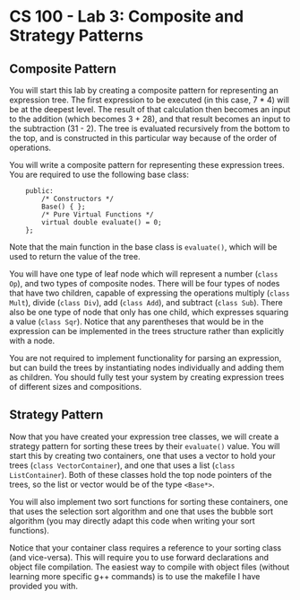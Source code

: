 # CS 100 - Lab 3: Composite and Strategy Patterns

## Composite Pattern
You will start this lab by creating a composite pattern for representing an expression tree. The first expression to be executed (in this case, 7 * 4) will be at the deepest level. The result of that calculation then becomes an input to the addition (which becomes 3 + 28), and that result becomes an input to the subtraction (31 - 2). The tree is evaluated recursively from the bottom to the top, and is constructed in this particular way because of the order of operations.

You will write a composite pattern for representing these expression trees. You are required to use the following base class:

```class   Base  {
    public:
        /* Constructors */
        Base() { };
        /* Pure Virtual Functions */
        virtual double evaluate() = 0;
    };
```

Note that the main function in the base class is `evaluate()`, which will be used to return the value of the tree.

You will have one type of leaf node which will represent a number (`class Op`), and two types of composite nodes. There will be four types of nodes that have two children, capable of expressing the operations multiply (`class Mult`), divide (`class Div`), add (`class Add`), and subtract (`class Sub`). There also be one type of node that only has one child, which expresses squaring a value (`class Sqr`). Notice that any parentheses that would be in the expression can be implemented in the trees structure rather than explicitly with a node.

You are not required to implement functionality for parsing an expression, but can build the trees by instantiating nodes individually and adding them as children. You should fully test your system by creating expression trees of different sizes and compositions.

## Strategy Pattern
Now that you have created your expression tree classes, we will create a strategy pattern for sorting these trees by their `evaluate()` value. You will start this by creating two containers, one that uses a vector to hold your trees (`class VectorContainer`), and one that uses a list (`class ListContainer`). Both of these classes hold the top node pointers of the trees, so the list or vector would be of the type `<Base*>`.

You will also implement two sort functions for sorting these containers, one that uses the selection sort algorithm  and one that uses the  bubble sort algorithm  (you may directly adapt this code when writing your sort functions).

Notice that your container class requires a reference to your sorting class (and vice-versa). This will require you to use forward declarations and object file compilation. The easiest way to compile with object files (without learning more specific g++ commands) is to use the makefile I have provided you with.
